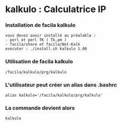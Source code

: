 # kalkulo : Calculatrice IP
### Installation de facila kalkulo
```
vous devez avoir installé au préalable :
- perl et perl TK ( Tk.pm )
- facila/share et facila/Net-Kalk
exécuter : ./install.sh kalkulo 1.00
```
### Utilisation de facila kalkulo
```
/facila/kalkulo/prg/kalkulo
```
### L'utilisateur peut créer un alias dans .bashrc
```
alias kalkulo='/facila/kalkulo/prg/kalkulo'
```
### La commande devient alors
```
kalkulo
```
